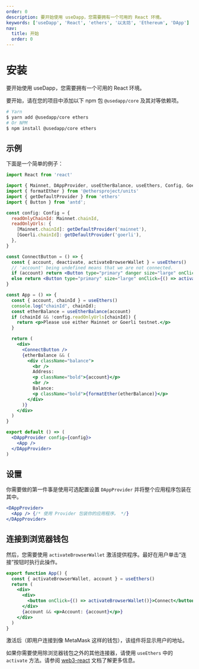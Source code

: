 ```yaml
---
order: 0
description: 要开始使用 useDapp，您需要拥有一个可用的 React 环境。
keywords: ['useDapp', 'React', 'ethers', '以太坊', 'Ethereum', 'DApp']
nav:
  title: 开始
  order: 0
---
```


# 安装

要开始使用 useDapp，您需要拥有一个可用的 React 环境。

要开始，请在您的项目中添加以下 npm 包 `@usedapp/core` 及其对等依赖项。

```bash
# Yarn
$ yarn add @usedapp/core ethers
# Or NPM
$ npm install @usedapp/core ethers
```

## 示例

下面是一个简单的例子：

```jsx
import React from 'react'

import { Mainnet, DAppProvider, useEtherBalance, useEthers, Config, Goerli } from '@usedapp/core'
import { formatEther } from '@ethersproject/units'
import { getDefaultProvider } from 'ethers'
import { Button } from 'antd';

const config: Config = {
  readOnlyChainId: Mainnet.chainId,
  readOnlyUrls: {
    [Mainnet.chainId]: getDefaultProvider('mainnet'),
    [Goerli.chainId]: getDefaultProvider('goerli'),
  },
}

const ConnectButton = () => {
  const { account, deactivate, activateBrowserWallet } = useEthers()
  // 'account' being undefined means that we are not connected.
  if (account) return <Button type="primary" danger size="large" onClick={() => deactivate()}>Disconnect</Button>
  else return <Button type="primary" size="large" onClick={() => activateBrowserWallet()}>Connect</Button>
}

const App = () => {
  const { account, chainId } = useEthers()
  console.log("chainId", chainId);
  const etherBalance = useEtherBalance(account)
  if (chainId && !config.readOnlyUrls[chainId]) {
    return <p>Please use either Mainnet or Goerli testnet.</p>
  }

  return (
    <div>
      <ConnectButton />
      {etherBalance && (
        <div className="balance">
          <br />
          Address:
          <p className="bold">{account}</p>
          <br />
          Balance:
          <p className="bold">{formatEther(etherBalance)}</p>
        </div>
      )}
    </div>
  )
}

export default () => (
  <DAppProvider config={config}>
    <App />
  </DAppProvider>
)
```

## 设置

你需要做的第一件事是使用可选配置设置 `DAppProvider` 并将整个应用程序包装在其中。

```jsx | pure
<DAppProvider>
  <App /> {/* 使用 Provider 包装你的应用程序。 */}
</DAppProvider>
```

## 连接到浏览器钱包

然后，您需要使用 `activateBrowserWallet` 激活提供程序。最好在用户单击“连接”按钮时执行此操作。

```jsx | pure
export function App() {
  const { activateBrowserWallet, account } = useEthers()
  return (
    <div>
      <div>
        <button onClick={() => activateBrowserWallet()}>Connect</button>
      </div>
      {account && <p>Account: {account}</p>}
    </div>
  )
}
```

激活后（即用户连接到像 MetaMask 这样的钱包），该组件将显示用户的地址。

如果你需要使用除浏览器钱包之外的其他连接器，请使用 `useEthers` 中的 `activate` 方法。请参阅 [web3-react](https://github.com/NoahZinsmeister/web3-react/tree/v6/docs#overview) 文档了解更多信息。
